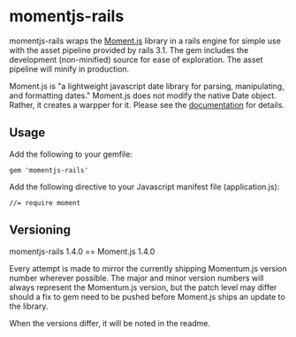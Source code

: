 # momentjs-rails

momentjs-rails wraps the [Moment.js](http://momentjs.com/) library in a rails engine for simple
use with the asset pipeline provided by rails 3.1. The gem includes the development (non-minified)
source for ease of exploration. The asset pipeline will minify in production.

Moment.js is "a lightweight javascript date library for parsing, manipulating, and formatting dates."
Moment.js does not modify the native Date object. Rather, it creates a warpper for it. Please see the
[documentation](http://momentjs.com/docs/) for details.

## Usage

Add the following to your gemfile:

    gem 'momentjs-rails'

Add the following directive to your Javascript manifest file (application.js):

    //= require moment

## Versioning

momentjs-rails 1.4.0 == Moment.js 1.4.0

Every attempt is made to mirror the currently shipping Momentum.js version number wherever possible.
The major and minor version numbers will always represent the Momentum.js version, but the patch level
may differ should a fix to gem need to be pushed before Moment.js ships an update to the library.

When the versions differ, it will be noted in the readme.

